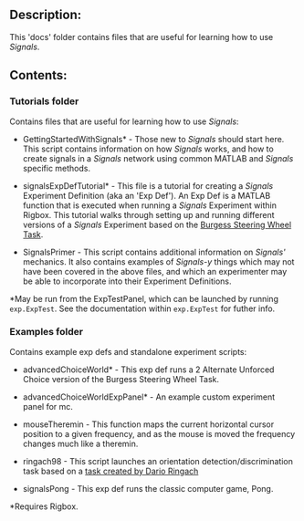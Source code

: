 ## Description:

This 'docs' folder contains files that are useful for learning how to use *Signals*. 

## Contents:

### Tutorials folder

Contains files that are useful for learning how to use *Signals*:

- GettingStartedWithSignals* - Those new to *Signals* should start here. This script contains information on how *Signals* works, and how to create signals in a *Signals* network using common MATLAB and *Signals* specific methods.

- signalsExpDefTutorial* - This file is a tutorial for creating a *Signals* Experiment Definition (aka an 'Exp Def'). An Exp Def is a MATLAB function that is executed when running a *Signals* Experiment within Rigbox. This tutorial walks through setting up and running different versions of a *Signals* Experiment based on the [Burgess Steering Wheel Task](https://www.biorxiv.org/content/biorxiv/early/2017/07/25/051912.full.pdf).

- SignalsPrimer - This script contains additional information on *Signals'* mechanics. It also contains examples of *Signals-y* things which may not have been covered in the above files, and which an experimenter may be able to incorporate into their Experiment Definitions.

*May be run from the ExpTestPanel, which can be launched by running `exp.ExpTest`. See the documentation within `exp.ExpTest` for futher info.

### Examples folder

Contains example exp defs and standalone experiment scripts:

- advancedChoiceWorld* - This exp def runs a 2 Alternate Unforced Choice version of the Burgess Steering Wheel Task.

- advancedChoiceWorldExpPanel* - An example custom experiment panel for mc.

- mouseTheremin - This function maps the current horizontal cursor position to a given frequency, and as the mouse is moved the frequency changes much like a theremin. 

- ringach98 - This script launches an orientation detection/discrimination task based on a [task created by Dario Ringach](https://www.sciencedirect.com/science/article/pii/S0042698997003222?via%3Dihub) 

- signalsPong - This exp def runs the classic computer game, Pong.

*Requires Rigbox.

